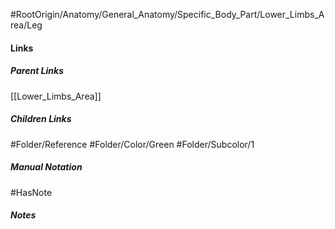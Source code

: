 #RootOrigin/Anatomy/General_Anatomy/Specific_Body_Part/Lower_Limbs_Area/Leg
#### Links
##### Parent Links
[[Lower_Limbs_Area]]
##### Children Links
#Folder/Reference
#Folder/Color/Green
#Folder/Subcolor/1
##### Manual Notation

#HasNote
##### Notes